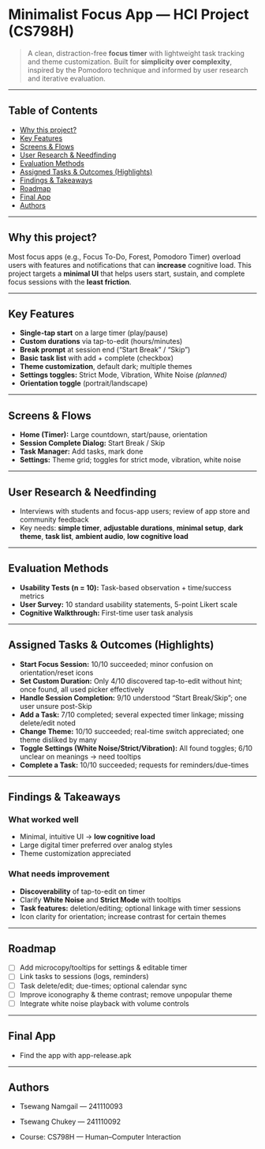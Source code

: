 # Minimalist Focus App — HCI Project (CS798H)

> A clean, distraction-free **focus timer** with lightweight task tracking and theme customization. Built for **simplicity over complexity**, inspired by the Pomodoro technique and informed by user research and iterative evaluation.

---

## Table of Contents

- [Why this project?](#why-this-project)
- [Key Features](#key-features)
- [Screens & Flows](#screens--flows)
- [User Research & Needfinding](#user-research--needfinding)
- [Evaluation Methods](#evaluation-methods)
- [Assigned Tasks & Outcomes (Highlights)](#assigned-tasks--outcomes-highlights)
- [Findings & Takeaways](#findings--takeaways)
- [Roadmap](#roadmap)
- [Final App](#final--app)
- [Authors](#authors)

---

## Why this project?

Most focus apps (e.g., Focus To-Do, Forest, Pomodoro Timer) overload users with features and notifications that can **increase** cognitive load. This project targets a **minimal UI** that helps users start, sustain, and complete focus sessions with the **least friction**.

---

## Key Features

- **Single-tap start** on a large timer (play/pause)
- **Custom durations** via tap-to-edit (hours/minutes)
- **Break prompt** at session end (“Start Break” / “Skip”)
- **Basic task list** with add + complete (checkbox)
- **Theme customization**, default dark; multiple themes
- **Settings toggles:** Strict Mode, Vibration, White Noise _(planned)_
- **Orientation toggle** (portrait/landscape)

---

## Screens & Flows

- **Home (Timer):** Large countdown, start/pause, orientation
- **Session Complete Dialog:** Start Break / Skip
- **Task Manager:** Add tasks, mark done
- **Settings:** Theme grid; toggles for strict mode, vibration, white noise

---

## User Research & Needfinding

- Interviews with students and focus-app users; review of app store and community feedback
- Key needs: **simple timer**, **adjustable durations**, **minimal setup**, **dark theme**, **task list**, **ambient audio**, **low cognitive load**

---

## Evaluation Methods

- **Usability Tests (n = 10):** Task-based observation + time/success metrics
- **User Survey:** 10 standard usability statements, 5-point Likert scale
- **Cognitive Walkthrough:** First-time user task analysis

---

## Assigned Tasks & Outcomes (Highlights)

- **Start Focus Session:** 10/10 succeeded; minor confusion on orientation/reset icons
- **Set Custom Duration:** Only 4/10 discovered tap-to-edit without hint; once found, all used picker effectively
- **Handle Session Completion:** 9/10 understood “Start Break/Skip”; one user unsure post-Skip
- **Add a Task:** 7/10 completed; several expected timer linkage; missing delete/edit noted
- **Change Theme:** 10/10 succeeded; real-time switch appreciated; one theme disliked by many
- **Toggle Settings (White Noise/Strict/Vibration):** All found toggles; 6/10 unclear on meanings → need tooltips
- **Complete a Task:** 10/10 succeeded; requests for reminders/due-times

---

## Findings & Takeaways

### What worked well

- Minimal, intuitive UI → **low cognitive load**
- Large digital timer preferred over analog styles
- Theme customization appreciated

### What needs improvement

- **Discoverability** of tap-to-edit on timer
- Clarify **White Noise** and **Strict Mode** with tooltips
- **Task features:** deletion/editing; optional linkage with timer sessions
- Icon clarity for orientation; increase contrast for certain themes

---

## Roadmap

- [ ] Add microcopy/tooltips for settings & editable timer
- [ ] Link tasks to sessions (logs, reminders)
- [ ] Task delete/edit; due-times; optional calendar sync
- [ ] Improve iconography & theme contrast; remove unpopular theme
- [ ] Integrate white noise playback with volume controls

---

## Final App

- Find the app with app-release.apk

---

## Authors

- Tsewang Namgail — 241110093
- Tsewang Chukey — 241110092

- Course: CS798H — Human–Computer Interaction
